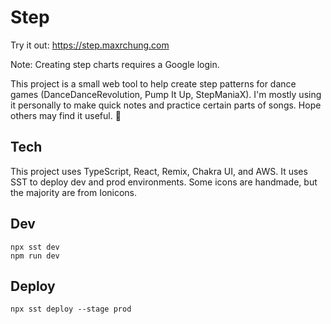 # Step

Try it out: https://step.maxrchung.com

Note: Creating step charts requires a Google login.

This project is a small web tool to help create step patterns for dance games
(DanceDanceRevolution, Pump It Up, StepManiaX). I'm mostly using it personally
to make quick notes and practice certain parts of songs. Hope others may find it useful. 🐸


## Tech

This project uses TypeScript, React, Remix, Chakra UI, and AWS. It uses SST to deploy dev and prod environments. Some icons are handmade, but the majority are from Ionicons.

## Dev

```
npx sst dev
npm run dev
```

## Deploy

```
npx sst deploy --stage prod
```